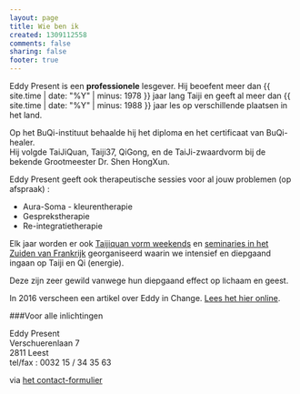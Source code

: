 ```yaml
---
layout: page
title: Wie ben ik
created: 1309112558
comments: false
sharing: false
footer: true
---
```


Eddy Present is een **professionele** lesgever. Hij beoefent meer dan {{ site.time | date: "%Y" | minus: 1978 }} jaar lang Taiji en geeft al meer dan {{ site.time | date: "%Y" | minus: 1988 }} jaar les op verschillende plaatsen in het land.

Op het BuQi-instituut behaalde hij het diploma en het certificaat van BuQi-healer.  
Hij volgde TaiJiQuan, Taiji37, QiGong, en de TaiJi-zwaardvorm bij de bekende Grootmeester Dr. Shen HongXun.  

Eddy Present geeft ook therapeutische sessies voor al jouw problemen (op afspraak) :

* Aura-Soma - kleurentherapie
* Gesprekstherapie
* Re-integratietherapie

Elk jaar worden er ook [Taijiquan vorm weekends](/taijiquan/stages-hoepertingen.html) en [seminaries in het Zuiden van Frankrijk](/taijiquan/stages-zuid-frankrijk.html) georganiseerd waarin we intensief en diepgaand ingaan op Taiji en Qi (energie).

Deze zijn zeer gewild vanwege hun diepgaand effect op lichaam en geest.  

In 2016 verscheen een artikel over Eddy in Change. [Lees het hier online](/flyers/Change_EddyPresent.pdf).


###<a id="inlichtingen" name="inlichtingen"></a>Voor alle inlichtingen

Eddy Present  
Verschuerenlaan 7  
2811 Leest  
tel/fax : 0032 15 / 34 35 63    
<script type="text/javascript" language="javascript"><!--
{ coded = "iVVd.0giviC1@1ieiCi1.Pi" ;   key = "g6Wws8oQIlDUCb4VzX7pBRZYuTxvAqtyeJGmPSjr5k0NM239OEFnL1diHKchfa" ;  shift=coded.length ; link="" ; for (i=0; i<coded.length; i++) { if (key.indexOf(coded.charAt(i))==-1) { ltr = coded.charAt(i); link += (ltr); } else { ltr = (key.indexOf(coded.charAt(i))-shift+key.length) % key.length ; link += (key.charAt(ltr)) ;  } } document.write("email : <a href='mailto:"+link+"'>"+link+"</a> of via <a href='/contact.html'>het contact-formulier</a> ") } //--> </script> <noscript> via <a href="/contact.html">het contact-formulier</a></noscript>

<!--
Email obfuscator script 2.1 by Tim Williams, University of Arizona
Random encryption key feature by Andrew Moulden, Site Engineering Ltd
This code is freeware provided these four comment lines remain intact
A wizard to generate this code is at http://www.jottings.com/obfuscator/
-->
